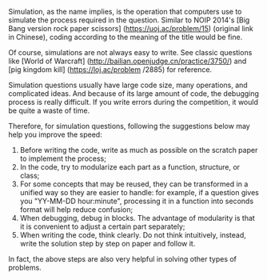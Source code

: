 Simulation, as the name implies, is the operation that computers use to simulate the process required in the question. Similar to NOIP 2014's [Big Bang version rock paper scissors] (https://uoj.ac/problem/15) (original link in Chinese), coding according to the meaning of the title would be fine.

Of course, simulations are not always easy to write. See classic questions like [World of Warcraft] (http://bailian.openjudge.cn/practice/3750/) and [pig kingdom kill] (https://loj.ac/problem /2885) for reference.

Simulation questions usually have large code size, many operations, and complicated ideas. And because of its large amount of code, the debugging process is really difficult. If you write errors during the competition, it would be quite a waste of time.

Therefore, for simulation questions, following the suggestions below may help you improve the speed:


1. Before writing the code, write as much as possible on the scratch paper to implement the process;
2. In the code, try to modularize each part as a function, structure, or class;
3. For some concepts that may be reused, they can be transformed in a unified way so they are easier to handle: for example, if a question gives you "YY-MM-DD hour:minute", processing it in a function into seconds format will help reduce confusion;
4. When debugging, debug in blocks. The advantage of modularity is that it is convenient to adjust a certain part separately;
5. When writing the code, think clearly. Do not think intuitively, instead, write the solution step by step on paper and follow it.


In fact, the above steps are also very helpful in solving other types of problems.